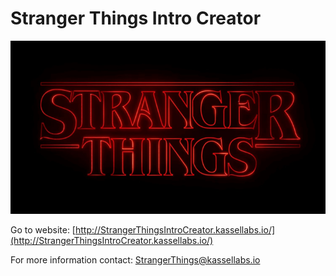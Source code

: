 # Stranger Things Intro Creator

![Stranger Things Intro Creator](./preview.png "Stranger Things Intro Creator")

Go to website: [http://StrangerThingsIntroCreator.kassellabs.io/](http://StrangerThingsIntroCreator.kassellabs.io/)

For more information contact: StrangerThings@kassellabs.io